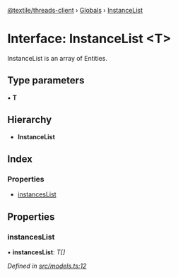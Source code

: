[@textile/threads-client](../README.md) › [Globals](../globals.md) › [InstanceList](instancelist.md)

# Interface: InstanceList <**T**>

InstanceList is an array of Entities.

## Type parameters

▪ **T**

## Hierarchy

* **InstanceList**

## Index

### Properties

* [instancesList](instancelist.md#instanceslist)

## Properties

###  instancesList

• **instancesList**: *T[]*

*Defined in [src/models.ts:12](https://github.com/textileio/js-threads-client/blob/master/src/models.ts#L12)*
